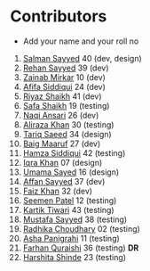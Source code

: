 # Contributors

- Add your name and your roll no

1. [Salman Sayyed](https://www.github.com/Sayyed-Salman) 40 (dev, design)
2. [Rehan Sayyed](https://www.github.com/rehan6658) 39 (dev)
3. [Zainab Mirkar](https://github.com/zainabmirkar) 10 (dev)
4. [Afifa Siddiqui](https://github.com/AfifaSidd) 24 (dev)
5. [Riyaz Shaikh](https://github.com/riyaz7122001) 41 (dev)
6. [Safa Shaikh](https://GitHub.com/Safanaaz1234) 19 (testing)
7. [Naqi Ansari](https://github.com/CsEnox) 26 (dev)
8. [Aliraza Khan](https://github.com/itsarkcodes) 30 (testing)
9. [Tariq Saeed](https://github.com/Tariqs28) 34 (design)
10. [Baig Maaruf](https://github.com/Maroof810) 27 (dev)
11. [Hamza Siddiqui](https://github.com/hamza270-web) 42 (testing)
12. [Iqra Khan](https://github.com/Iqrakhan08) 07 (design)
13. [Umama Sayed](https://github.com/UmamaSayed) 16 (design)
14. [Affan Sayyed](https://github.com/Affansayed9987) 37 (dev)
15. [Faiz Khan](https://github.com/Faizzzzkhan) 32 (dev)
16. [Seemen Patel](https://github.com/serora77) 12 (testing)
17. [Kartik Tiwari](https://github.com/tiwarikartik) 43 (testing)
18. [Mustafa Sayyed](https://github.com/mustafa-1721) 38 (testing)
19. [Radhika Choudhary](https://seranking.com/blog/wp-content/uploads/2021/01/404_01-min.jpg) 02 (testing)
20. [Asha Panigrahi](https://seranking.com/blog/wp-content/uploads/2021/01/404_01-min.jpg) 11 (testing)
21. [Farhan Quraishi](https://github.com/Farhan7045) 36 (testing) <b>DR</b>
22. [Harshita Shinde](https://seranking.com/blog/wp-content/uploads/2021/01/404_01-min.jpg) 23 (testing)
